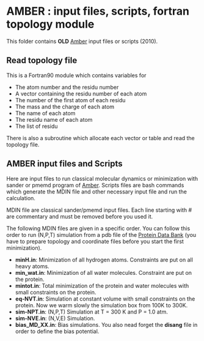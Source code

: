 # AMBER : input files, scripts, fortran topology module

This folder contains **OLD** [Amber](http://ambermd.org/) input files
or scripts (2010).

## Read topology file

This is a Fortran90 module which contains variables for

* The atom number and the residu number
* A vector containing the residu number of each atom
* The number of the first atom of each residu
* The mass and the charge of each atom
* The name of each atom
* The residu name of each atom
* The list of residu


There is also a subroutine which allocate each vector or table and read the topology file.

## AMBER input files and Scripts

Here are input files to run classical molecular dynamics or minimization with sander or pmemd program of [Amber](http://ambermd.org/).
Scripts files are bash commands which generate the MDIN file and other necessary input file and run the calculation.

MDIN file are classical sander/pmemd input files. Each line starting with \# are
commentary and must be removed before you used it.

The following MDIN files are given in a specific order.
You can follow this order to run (N,P,T) simulation from
a pdb file of the [Protein Data Bank](http://www.rcsb.org/)
(you have to prepare topology and coordinate files before you start the first minimization).

* **minH.in**: Minimization of all hydrogen atoms. Constraints are put on all heavy atoms.
* **min_wat.in**: Minimization of all water molecules. Constraint are put on the protein.
* **mintot.in**: Total minimization of the protein and water molecules with small constraints on the protein.
* **eq-NVT.in**: Simulation at constant volume with small constraints on the protein. Now we warm slowly the simulation box from 100K to 300K.
* **sim-NPT.in**: (N,P,T) Simulation at T = 300 K and P = 1.0 atm.
* **sim-NVE.in**: (N,V,E) Simulation.
* **bias_MD_XX.in**: Bias simulations. You also nead forget the **disang** file in
order to define the bias potential.
